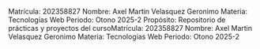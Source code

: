 
Matrícula: 202358827
Nombre: Axel Martin Velasquez Geronimo
Materia: Tecnologías Web
Periodo: Otono 2025-2
Propósito: Repositorio de prácticas y proyectos del cursoMatrícula: 202358827
Nombre: Axel Martin Velasquez Geronimo
Materia: Tecnologías Web
Periodo: Otono 2025-2

